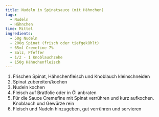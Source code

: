 ```yaml
---
title: Nudeln in Spinatsauce (mit Hähnchen)
tags:
  - Nudeln
  - Hähnchen
time: Mittel
ingredients:
  - 50g Nudeln
  - 200g Spinat (frisch oder tiefgekühlt)
  - 65ml Cremefine 7%
  - Salz, Pfeffer
  - 1/2 - 1 Knoblauchzehe
  - 150g Hähnchenfleisch
---
```

1. Frischen Spinat, Hähnchenfleisch und Knoblauch kleinschneiden
2. Spinat zubereiten/kochen
3. Nudeln kochen
4. Fleisch auf Bratfolie oder in Öl anbraten
5. Für die Sauce Cremefine mit Spinat verrühren und kurz aufkochen. Knoblauch
   und Gewürze rein
6. Fleisch und Nudeln hinzugeben, gut verrühren und servieren
